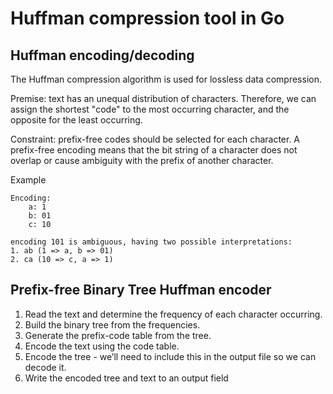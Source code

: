 # Huffman compression tool in Go

## Huffman encoding/decoding

The Huffman compression algorithm is used for lossless data compression.

Premise: text has an unequal distribution of characters. Therefore, we can assign the shortest "code" to the most occurring character, and the opposite for the least occurring.

Constraint: prefix-free codes should be selected for each character. A prefix-free encoding means that the bit string of a character does not overlap or cause ambiguity with the prefix of another character.

Example
```
Encoding:
    a: 1
    b: 01
    c: 10

encoding 101 is ambiguous, having two possible interpretations:
1. ab (1 => a, b => 01)
2. ca (10 => c, a => 1)
```

## Prefix-free Binary Tree Huffman encoder

1. Read the text and determine the frequency of each character occurring.
2. Build the binary tree from the frequencies.
3. Generate the prefix-code table from the tree.
4. Encode the text using the code table.
5. Encode the tree - we’ll need to include this in the output file so we can decode it.
6. Write the encoded tree and text to an output field

